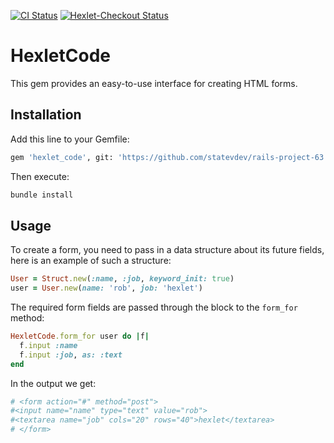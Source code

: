 [![CI Status](https://github.com/statevdev/rails-project-63/actions/workflows/main.yml/badge.svg)](https://github.com/statevdev/rails-project-63/actions)
[![Hexlet-Checkout Status](https://github.com/statevdev/rails-project-63/actions/workflows/hexlet-check.yml/badge.svg)](https://github.com/statevdev/rails-project-63/actions)

# HexletCode

This gem provides an easy-to-use interface for creating HTML forms.

## Installation

Add this line to your Gemfile:

```bash
gem 'hexlet_code', git: 'https://github.com/statevdev/rails-project-63.git'
```

Then execute:

```bash
bundle install
```

## Usage
To create a form, you need to pass in a data structure about its future fields, here is an example of such a structure:
```ruby
User = Struct.new(:name, :job, keyword_init: true)
user = User.new(name: 'rob', job: 'hexlet')
```

The required form fields are passed through the block to the `form_for` method:
```ruby
HexletCode.form_for user do |f|
  f.input :name
  f.input :job, as: :text
end
```

In the output we get:
```ruby
# <form action="#" method="post">
#<input name="name" type="text" value="rob">
#<textarea name="job" cols="20" rows="40">hexlet</textarea>
# </form>
```

